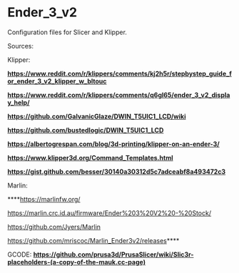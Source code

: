 # Ender_3_v2
Configuration files for Slicer and Klipper.

Sources:

  Klipper:

   **https://www.reddit.com/r/klippers/comments/kj2h5r/stepbystep_guide_for_ender_3_v2_klipper_w_bltouc**
    
   **https://www.reddit.com/r/klippers/comments/q6gl65/ender_3_v2_display_help/**
    
   **https://github.com/GalvanicGlaze/DWIN_T5UIC1_LCD/wiki**
    
   **https://github.com/bustedlogic/DWIN_T5UIC1_LCD**
    
   **https://albertogrespan.com/blog/3d-printing/klipper-on-an-ender-3/**
    
   **https://www.klipper3d.org/Command_Templates.html**
    
   **https://gist.github.com/besser/30140a30312d5c7adceabf8a493472c3**
    
    
  Marlin:
  
   ****https://marlinfw.org/
   
   https://marlin.crc.id.au/firmware/Ender%203%20V2%20-%20Stock/
       
   https://github.com/Jyers/Marlin
       
   https://github.com/mriscoc/Marlin_Ender3v2/releases****
  
  GCODE:
    **https://github.com/prusa3d/PrusaSlicer/wiki/Slic3r-placeholders-(a-copy-of-the-mauk.cc-page)**
  
